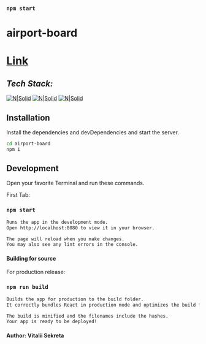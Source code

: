 

### `npm start`

# airport-board

# [Link](https://eloquent-crisp-e1d0f1.netlify.app/)
## _Tech Stack:_

[![N|Solid](https://img.shields.io/badge/SASS-hotpink.svg?style=for-the-badge&logo=SASS&logoColor=white)](https://sass-lang.com/)   [![N|Solid](https://img.shields.io/badge/react-%2320232a.svg?style=for-the-badge&logo=react&logoColor=%2361DAFB)](https://reactjs.org/) [![N|Solid](https://img.shields.io/badge/Redux-593D88?style=for-the-badge&logo=redux&logoColor=white)](https://redux.js.org/) 


## Installation


Install the dependencies and devDependencies and start the server.

```sh
cd airport-board
npm i
```



## Development
Open your favorite Terminal and run these commands.

First Tab:

### `npm start`
```sh
Runs the app in the development mode.
Open http://localhost:8080 to view it in your browser.

The page will reload when you make changes.
You may also see any lint errors in the console.
```


#### Building for source

For production release:

### `npm run build`
```sh
Builds the app for production to the build folder.
It correctly bundles React in production mode and optimizes the build for the best performance.

The build is minified and the filenames include the hashes.
Your app is ready to be deployed!
```

#### Author: Vitalii Sekreta
